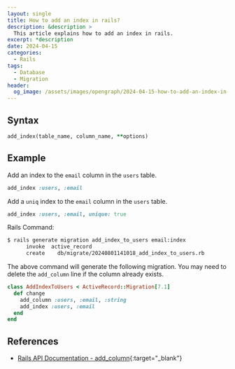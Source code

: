 ```yaml
---
layout: single
title: How to add an index in rails?
description: &description >
  This article explains how to add an index in rails.
excerpt: *description
date: 2024-04-15
categories:
  - Rails
tags:
  - Database
  - Migration
header:
  og_image: /assets/images/opengraph/2024-04-15-how-to-add-an-index-in-rails.png
---
```

## Syntax

```ruby
add_index(table_name, column_name, **options)
```

## Example

Add an index to the `email` column in the `users` table.

```ruby
add_index :users, :email
```

Add a `uniq` index to the `email` column in the `users` table.

```ruby
add_index :users, :email, unique: true
```

Rails Command:

```bash
$ rails generate migration add_index_to_users email:index
      invoke  active_record
      create    db/migrate/20240801141018_add_index_to_users.rb
```

The above command will generate the following migration.
You may need to delete the `add_column` line if the column already exists.

```ruby
class AddIndexToUsers < ActiveRecord::Migration[7.1]
  def change
    add_column :users, :email, :string
    add_index :users, :email
  end
end
```

## References

- [Rails API Documentation - add_column](https://api.rubyonrails.org/classes/ActiveRecord/ConnectionAdapters/SchemaStatements.html#method-i-add_index){:target="_blank"}
